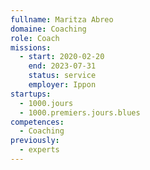```yaml
---
fullname: Maritza Abreo
domaine: Coaching
role: Coach
missions:
  - start: 2020-02-20
    end: 2023-07-31
    status: service
    employer: Ippon
startups:
  - 1000.jours
  - 1000.premiers.jours.blues
competences:
  - Coaching
previously:
  - experts
---
```

